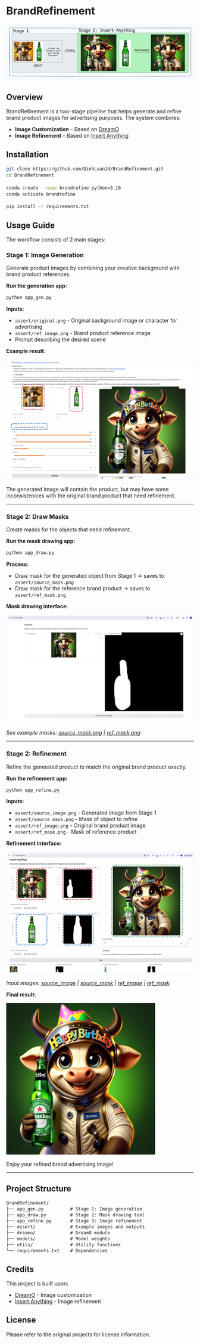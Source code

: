 # BrandRefinement

![BrandRefinement](assert/demo.png)

## Overview

BrandRefinement is a two-stage pipeline that helps generate and refine brand product images for advertising purposes. The system combines:

- **Image Customization** - Based on [DreamO](https://github.com/bytedance/DreamO)
- **Image Refinement** - Based on [Insert Anything](https://github.com/song-wensong/insert-anything)

## Installation

```bash
git clone https://github.com/DinhLuan14/BrandRefinement.git
cd BrandRefinement

conda create --name brandrefine python=3.10
conda activate brandrefine

pip install -r requirements.txt
```

## Usage Guide

The workflow consists of 2 main stages:

### Stage 1: Image Generation

Generate product images by combining your creative background with brand product references.

**Run the generation app:**

```bash
python app_gen.py
```

**Inputs:**

- `assert/original.png` - Original background image or character for advertising
- `assert/ref_image.png` - Brand product reference image
- Prompt describing the desired scene

**Example result:**

![Stage 1 Generation](assert/stage1_gen.png)

The generated image will contain the product, but may have some inconsistencies with the original brand product that need refinement.

---

### Stage 2: Draw Masks

Create masks for the objects that need refinement.

**Run the mask drawing app:**

```bash
python app_draw.py
```

**Process:**

- Draw mask for the generated object from Stage 1 → saves to `assert/source_mask.png`
- Draw mask for the reference brand product → saves to `assert/ref_mask.png`

**Mask drawing interface:**

![Stage 2 Draw Masks](assert/stage2_draw.png)

_See example masks: [source_mask.png](assert/source_mask.png) | [ref_mask.png](assert/ref_mask.png)_

---

### Stage 2: Refinement

Refine the generated product to match the original brand product exactly.

**Run the refinement app:**

```bash
python app_refine.py
```

**Inputs:**

- `assert/source_image.png` - Generated image from Stage 1
- `assert/source_mask.png` - Mask of object to refine
- `assert/ref_image.png` - Original brand product image
- `assert/ref_mask.png` - Mask of reference product

**Refinement interface:**

![Stage 2 Refinement](assert/stage2_refine.png)

_Input images: [source_image](assert/source_image.jpg) | [source_mask](assert/source_mask.png) | [ref_image](assert/ref_image.png) | [ref_mask](assert/ref_mask.png)_

**Final result:**

<img src="assert/final.png" width="400" alt="Final Result">

Enjoy your refined brand advertising image!

---

## Project Structure

```
BrandRefinement/
├── app_gen.py          # Stage 1: Image generation
├── app_draw.py         # Stage 2: Mask drawing tool
├── app_refine.py       # Stage 3: Image refinement
├── assert/             # Example images and outputs
├── dreamo/             # DreamO module
├── models/             # Model weights
├── utils/              # Utility functions
└── requirements.txt    # Dependencies
```

## Credits

This project is built upon:

- [DreamO](https://github.com/bytedance/DreamO) - Image customization
- [Insert Anything](https://github.com/song-wensong/insert-anything) - Image refinement

## License

Please refer to the original projects for license information.
